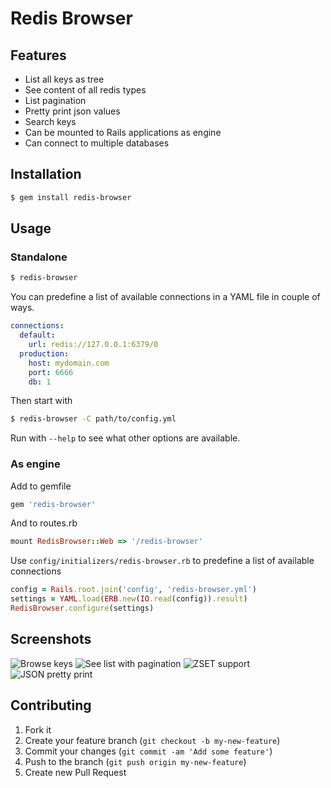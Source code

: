 # Redis Browser

## Features

* List all keys as tree
* See content of all redis types
* List pagination
* Pretty print json values
* Search keys
* Can be mounted to Rails applications as engine
* Can connect to multiple databases

## Installation

```bash
$ gem install redis-browser
```

## Usage

### Standalone

```bash
$ redis-browser
```

You can predefine a list of available connections in a YAML file in couple of ways.

```yaml
connections:
  default:
    url: redis://127.0.0.1:6379/0
  production:
    host: mydomain.com
    port: 6666
    db: 1
```

Then start with

```bash
$ redis-browser -C path/to/config.yml
```

Run with `--help` to see what other options are available.

### As engine

Add to gemfile

```ruby
gem 'redis-browser'
```

And to routes.rb

```ruby
mount RedisBrowser::Web => '/redis-browser'
```

Use `config/initializers/redis-browser.rb` to predefine a list of available connections

```ruby
config = Rails.root.join('config', 'redis-browser.yml')
settings = YAML.load(ERB.new(IO.read(config)).result)
RedisBrowser.configure(settings)
```

## Screenshots

![Browse keys](https://dl.dropboxusercontent.com/u/70986/redis-browser/2.png)
![See list with pagination](https://dl.dropboxusercontent.com/u/70986/redis-browser/3.png)
![ZSET support](https://dl.dropboxusercontent.com/u/70986/redis-browser/4.png)
![JSON pretty print](https://dl.dropboxusercontent.com/u/70986/redis-browser/5.png)

## Contributing

1. Fork it
2. Create your feature branch (`git checkout -b my-new-feature`)
3. Commit your changes (`git commit -am 'Add some feature'`)
4. Push to the branch (`git push origin my-new-feature`)
5. Create new Pull Request

